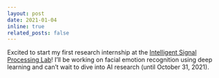 ```yaml
---
layout: post
date: 2021-01-04
inline: true
related_posts: false
---
```

Excited to start my first research internship at the [Intelligent Signal Processing Lab](https://sites.google.com/view/wilco/)! I’ll be working on facial emotion recognition using deep learning and can’t wait to dive into AI research (until October 31, 2021).
